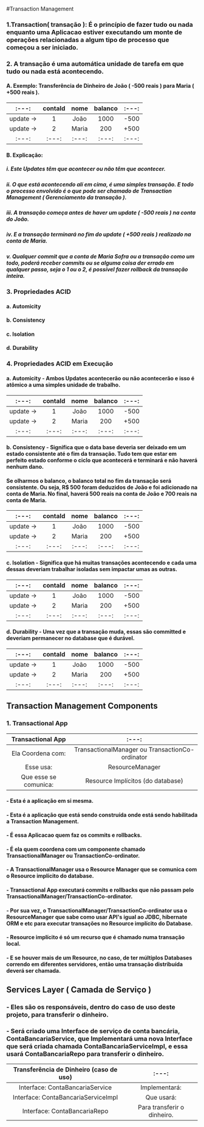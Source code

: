 #Transaction Management

### 1.Transaction( transação ): É o princípio de fazer tudo ou nada enquanto uma Aplicacao estiver executando um monte de operações relacionadas a algum tipo de processo que começou a ser iniciado.
### 2. A transação é uma automática unidade de tarefa em que tudo ou nada está acontecendo.
#### A. Exemplo: Transferência de Dinheiro de João ( -500 reais ) para Maria ( +500 reais ).
|   :---:  |   contaId   | nome | balanco | :---: |
|   :---:   |   :---:     |   :---:     | :---: | :---: |
|   update ->   | 1  | João | 1000 | -500 |
|   update ->   |2	 | Maria | 200  | +500 |
|   :---:   |:---: | :---: | :---:  | :---: |
#### B. Explicação:
##### i. Este Updates têm que acontecer ou não têm que acontecer.
##### ii. O que está acontecendo alí em cima, é uma simples transação. E todo o processo envolvido é o que pode ser chamado de Transaction Management ( Gerenciamento da transação ).
##### iii. A transação começa antes de haver um update ( -500 reais ) na conta do João.
##### iv. E a transação terminará no fim do update ( +500 reais ) realizado na conta de Maria.
##### v. Qualquer commit que a conta de Maria Sofra ou a transação como um todo, poderá receber commits ou se alguma coisa der errado em qualquer passo, seja o 1 ou o 2, é possível fazer rollback da transação inteira.
### 3. Propriedades ACID
#### a. Automicity
#### b. Consistency
#### c. Isolation
#### d. Durability
### 4. Propriedades ACID em Execução
#### a. Automicity - Ambos Updates acontecerão ou não acontecerão e isso é atômico a uma simples unidade de trabalho.
|   :---:  |   contaId   | nome | balanco | :---: |
|   :---:   |   :---:     |   :---:     | :---: | :---: |
|   update ->   | 1  | João | 1000 | -500 |
|   update ->   |2	 | Maria | 200  | +500 |
|   :---:   |:---: | :---: | :---:  | :---: |
#### b. Consistency - Significa que o data base deveria ser deixado em um estado consistente até o fim da transação. Tudo tem que estar em perfeito estado conforme o ciclo que acontecerá e terminará e não haverá nenhum dano.
#### Se olharmos o balanco, o balanco total no fim da transação será consistente. Ou seja, R$ 500 foram deduzidos de João e foi adicionado na conta de Maria. No final, haverá 500 reais na conta de João e 700 reais na conta de Maria.
|   :---:  |   contaId   | nome | balanco | :---: |
|   :---:   |   :---:     |   :---:     | :---: | :---: |
|   update ->   | 1  | João | 1000 | -500 |
|   update ->   |2	 | Maria | 200  | +500 |
|   :---:   |:---: | :---: | :---:  | :---: |
#### c. Isolation - Significa que há muitas transações acontecendo e cada uma dessas deveriam trabalhar isoladas sem impactar umas as outras.
|   :---:  |   contaId   | nome | balanco | :---: |
|   :---:   |   :---:     |   :---:     | :---: | :---: |
|   update ->   | 1  | João | 1000 | -500 |
|   update ->   |2	 | Maria | 200  | +500 |
|   :---:   |:---: | :---: | :---:  | :---: |
#### d. Durability - Uma vez que a transação muda, essas são committed e deveriam permanecer no database que é durável.
|   :---:  |   contaId   | nome | balanco | :---: |
|   :---:   |   :---:     |   :---:     | :---: | :---: |
|   update ->   | 1  | João | 1000 | -500 |
|   update ->   |2	 | Maria | 200  | +500 |
|   :---:   |:---: | :---: | :---:  | :---: |

## Transaction Management Components
### 1. Transactional App
|   Transactional App   |   :---:     |
|   :---:     |   :---:     |
| Ela Coordena com:|  TransactionalManager ou TransactionCo-ordinator      |
|   Esse usa:    |   ResourceManager     |
|   Que esse se comunica:    |   Resource Implícitos (do database)     |
#### - Esta é a aplicação em si mesma.
#### - Esta é a aplicação que está sendo construída onde está sendo habilitada a Transaction Management.
#### - É essa Aplicacao quem faz os commits e rollbacks.
#### - É ela quem coordena com um componente chamado TransactionalManager ou TransactionCo-ordinator.
#### - A TransactionalManager usa o Resource Manager que se comunica com o Resource implícito do database.
#### - Transactional App executará commits e rollbacks que não passam pelo TransactionalManager/TransactionCo-ordinator.
#### - Por sua vez, o TransactionalManager/TransactionCo-ordinator usa o ResourceManager que sabe como usar API's igual ao JDBC, hibernate ORM e etc para executar transações no Resource implícito do Database.
#### - Resource implícito é só um recurso que é chamado numa transação local.
#### - E se houver mais de um Resource, no caso, de ter múltiplos Databases correndo em diferentes servidores, então uma transação distribuída deverá ser chamada.
## Services Layer ( Camada de Serviço )
### - Eles são os responsáveis, dentro do caso de uso deste projeto, para transferir o dinheiro.
### - Será criado uma Interface de serviço de conta bancária, ContaBancariaService, que Implementará uma nova Interface que será criada chamada ContaBancariaServiceImpl, e essa usará ContaBancariaRepo para transferir o dinheiro.
|   Transferência de Dinheiro (caso de uso)  |   :---:     |
|   :---:     |   :---:     |
| Interface: ContaBancariaService|  Implementará:     |
| Interface: ContaBancariaServiceImpl    |   Que usará:    |
| Interface: ContaBancariaRepo    |   Para transferir o dinheiro.     |